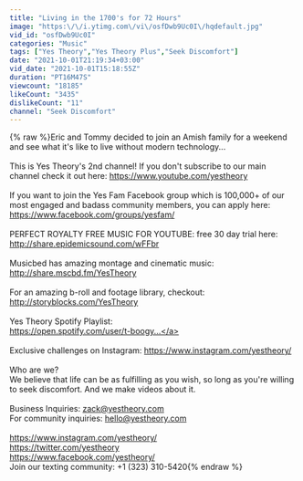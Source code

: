 ```yaml
---
title: "Living in the 1700's for 72 Hours"
image: "https:\/\/i.ytimg.com\/vi\/osfDwb9Uc0I\/hqdefault.jpg"
vid_id: "osfDwb9Uc0I"
categories: "Music"
tags: ["Yes Theory","Yes Theory Plus","Seek Discomfort"]
date: "2021-10-01T21:19:34+03:00"
vid_date: "2021-10-01T15:18:55Z"
duration: "PT16M47S"
viewcount: "18185"
likeCount: "3435"
dislikeCount: "11"
channel: "Seek Discomfort"
---
```

{% raw %}Eric and Tommy decided to join an Amish family for a weekend and see what it's like to live without modern technology... <br /><br />This is Yes Theory's 2nd channel! If you don't subscribe to our main channel check it out here: <a rel="nofollow" target="blank" href="https://www.youtube.com/yestheory">https://www.youtube.com/yestheory</a><br /><br />If you want to join the Yes Fam Facebook group which is 100,000+ of our most engaged and badass community members, you can apply here: <br /><a rel="nofollow" target="blank" href="https://www.facebook.com/groups/yesfam/">https://www.facebook.com/groups/yesfam/</a><br /><br />PERFECT ROYALTY FREE MUSIC FOR YOUTUBE: free 30 day trial here: <a rel="nofollow" target="blank" href="http://share.epidemicsound.com/wFFbr">http://share.epidemicsound.com/wFFbr</a> <br /><br />Musicbed has amazing montage and cinematic music:<br /><a rel="nofollow" target="blank" href="http://share.mscbd.fm/YesTheory">http://share.mscbd.fm/YesTheory</a><br /><br />For an amazing b-roll and footage library, checkout: <a rel="nofollow" target="blank" href="http://storyblocks.com/YesTheory">http://storyblocks.com/YesTheory</a><br /><br />Yes Theory Spotify Playlist: <br /><a rel="nofollow" target="blank" href="https://open.spotify.com/user/t-boogy...">https://open.spotify.com/user/t-boogy...</a><br /><br />Exclusive challenges on Instagram: <a rel="nofollow" target="blank" href="https://www.instagram.com/yestheory/">https://www.instagram.com/yestheory/</a><br /><br />Who are we? <br />We believe that life can be as fulfilling as you wish, so long as you're willing to seek discomfort. And we make videos about it.<br /><br />Business Inquiries: zack@yestheory.com<br />For community inquiries: hello@yestheory.com<br /><br /><a rel="nofollow" target="blank" href="https://www.instagram.com/yestheory/">https://www.instagram.com/yestheory/</a><br /><a rel="nofollow" target="blank" href="https://twitter.com/yestheory">https://twitter.com/yestheory</a><br /><a rel="nofollow" target="blank" href="https://www.facebook.com/yestheory/">https://www.facebook.com/yestheory/</a><br />Join our texting community: +1 (323) 310-5420{% endraw %}
